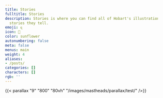 ```yaml
---
title: Stories
fulltitle: Stories
description: Stories is where you can find all of Hobart's illustrations, and the
  stories they tell.
emoji: ɋ
icon: 📗
color: sunflower
autonumbering: false
meta: false
menus: main
weight: 4
aliases:
- /posts/
categories: []
characters: []
rgb: ''
---
```

<style>
  header.info {
	height: 2.5rem;
  }
</style>

{{< parallax "9" "800" "80vh" "/images/mastheads/parallax/test/" />}}